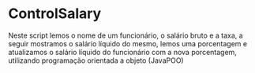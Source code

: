# ControlSalary
Neste script lemos o nome de um funcionário, o salário bruto e a taxa, a seguir mostramos o salário líquido do mesmo, lemos uma porcentagem e atualizamos o salário líquido do funcionário com a nova porcentagem, utilizando programação orientada a objeto (JavaPOO)
